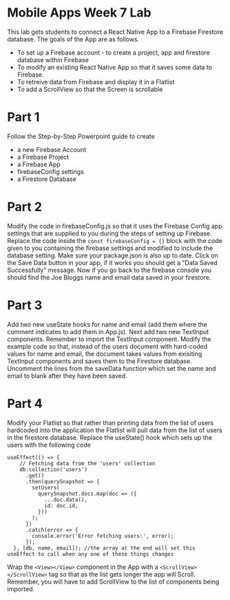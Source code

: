 # Mobile Apps Week 7 Lab
This lab gets students to connect a React Native App to a Firebase Firestore database. The goals of the App are as follows.
- To set up a Firebase account - to create a project, app and firestore database within Firebase
- To modify an existing React Native App so that it saves some data to Firebase.
- To retreive data from Firebase and display it in a Flatlist
- To add a ScrollView so that the Screen is scrollable

# Part 1
Follow the Step-by-Step Powerpoint guide to create 
- a new Firebase Account
- a Firebase Project
- a Firebase App
- firebaseConfig settings
- a Firestore Database

# Part 2
Modify the code in firebaseConfig.js so that it uses the Firebase Config app settings that are supplied to you 
during the steps of setting up Firebase. Replace the code inside the ```const firebaseConfig = {}``` block with the code given to you containing the firebase settings and modified to include the database setting.
Make sure your package.json is also up to date.
Click on the Save Data button in your app, if it works you should get a "Data Saved Successfully" message. Now if you go back to the firebase console you should find the Joe Bloggs name and email data saved in your firestore.

# Part 3
Add two new useState hooks for name and email (add them where the comment indicates to add them in App.js). Next add two new TextInput components. Remember to import the TextInput component. Modify the example code so that, instead of the users document with hard-coded values for name and email, the document takes values from exisiting TextInput components and saves them to the Firestore database. Uncomment the lines from the saveData function which set the name and email to blank after they have been saved.

# Part 4
Modify your Flatlist so that rather than printing data from the list of users hardcoded into the application the Flatlist will pull 
data from the list of users in the firestore database. Replace the useState() hook which sets up the users with the following code

```
useEffect(() => {
    // Fetching data from the 'users' collection
    db.collection('users')
      .get()
      .then(querySnapshot => {
        setUsers(
          querySnapshot.docs.map(doc => ({
            ...doc.data(),
            id: doc.id,
          }))
        );
      })
      .catch(error => {
        console.error('Error fetching users:', error);
      });
  }, [db, name, email]); //the array at the end will set this useEffect to call when any one of these things changes
```

Wrap the ```<View></View>``` component in the App with a ```<ScrollView></ScrollView>``` tag so that as the list gets longer the app will Scroll. Remember, you will have to add ScrollView to the list of components being imported.


